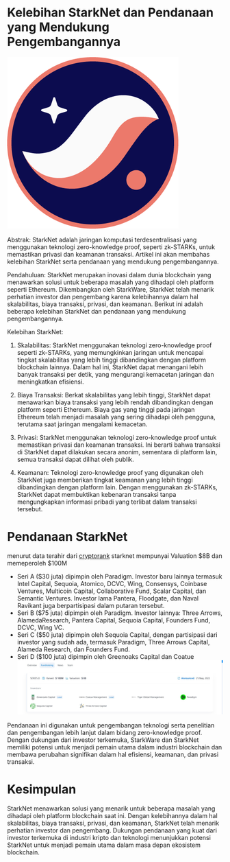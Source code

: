 # Kelebihan StarkNet dan Pendanaan yang Mendukung Pengembangannya

![images](/img/s.png)

Abstrak: StarkNet adalah jaringan komputasi terdesentralisasi yang menggunakan teknologi zero-knowledge proof, seperti zk-STARKs, untuk memastikan privasi dan keamanan transaksi. Artikel ini akan membahas kelebihan StarkNet serta pendanaan yang mendukung pengembangannya.

Pendahuluan:
StarkNet merupakan inovasi dalam dunia blockchain yang menawarkan solusi untuk beberapa masalah yang dihadapi oleh platform seperti Ethereum. Dikembangkan oleh StarkWare, StarkNet telah menarik perhatian investor dan pengembang karena kelebihannya dalam hal skalabilitas, biaya transaksi, privasi, dan keamanan. Berikut ini adalah beberapa kelebihan StarkNet dan pendanaan yang mendukung pengembangannya.

Kelebihan StarkNet:

1. Skalabilitas: StarkNet menggunakan teknologi zero-knowledge proof seperti zk-STARKs, yang memungkinkan jaringan untuk mencapai tingkat skalabilitas yang lebih tinggi dibandingkan dengan platform blockchain lainnya. Dalam hal ini, StarkNet dapat menangani lebih banyak transaksi per detik, yang mengurangi kemacetan jaringan dan meningkatkan efisiensi.

2. Biaya Transaksi: Berkat skalabilitas yang lebih tinggi, StarkNet dapat menawarkan biaya transaksi yang lebih rendah dibandingkan dengan platform seperti Ethereum. Biaya gas yang tinggi pada jaringan Ethereum telah menjadi masalah yang sering dihadapi oleh pengguna, terutama saat jaringan mengalami kemacetan.

3. Privasi: StarkNet menggunakan teknologi zero-knowledge proof untuk memastikan privasi dan keamanan transaksi. Ini berarti bahwa transaksi di StarkNet dapat dilakukan secara anonim, sementara di platform lain, semua transaksi dapat dilihat oleh publik.

4. Keamanan: Teknologi zero-knowledge proof yang digunakan oleh StarkNet juga memberikan tingkat keamanan yang lebih tinggi dibandingkan dengan platform lain. Dengan menggunakan zk-STARKs, StarkNet dapat membuktikan kebenaran transaksi tanpa mengungkapkan informasi pribadi yang terlibat dalam transaksi tersebut.

# Pendanaan StarkNet

menurut data terahir dari [cryptorank](https://cryptorank.io/ico/starknet#funding-rounds) starknet mempunyai Valuation $8B dan memeperoleh $100M

- Seri A ($30 juta) dipimpin oleh Paradigm. Investor baru lainnya termasuk Intel Capital, Sequoia, Atomico, DCVC, Wing, Consensys, Coinbase Ventures, Multicoin Capital, Collaborative Fund, Scalar Capital, dan Semantic Ventures. Investor lama Pantera, Floodgate, dan Naval Ravikant juga berpartisipasi dalam putaran tersebut.
- Seri B ($75 juta) dipimpin oleh Paradigm. Investor lainnya: Three Arrows, AlamedaResearch, Pantera Capital, Sequoia Capital, Founders Fund, DCVC, Wing VC.
- Seri C ($50 juta) dipimpin oleh Sequoia Capital, dengan partisipasi dari investor yang sudah ada, termasuk Paradigm, Three Arrows Capital, Alameda Research, dan Founders Fund.
- Seri D ($100 juta) dipimpin oleh Greenoaks Capital dan Coatue
  ![gambar](/img/starknet.jpg)

Pendanaan ini digunakan untuk pengembangan teknologi serta penelitian dan pengembangan lebih lanjut dalam bidang zero-knowledge proof. Dengan dukungan dari investor terkemuka, StarkWare dan StarkNet memiliki potensi untuk menjadi pemain utama dalam industri blockchain dan membawa perubahan signifikan dalam hal efisiensi, keamanan, dan privasi transaksi.

# Kesimpulan

StarkNet menawarkan solusi yang menarik untuk beberapa masalah yang dihadapi oleh platform blockchain saat ini. Dengan kelebihannya dalam hal skalabilitas, biaya transaksi, privasi, dan keamanan, StarkNet telah menarik perhatian investor dan pengembang. Dukungan pendanaan yang kuat dari investor terkemuka di industri kripto dan teknologi menunjukkan potensi StarkNet untuk menjadi pemain utama dalam masa depan ekosistem blockchain.
